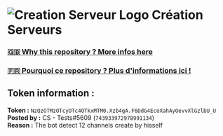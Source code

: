 # ![Creation Serveur Logo](https://i.imgur.com/XnmWmaA.png) Création Serveurs

### [🇬🇧 Why this repository ? More infos here](https://github.com/Creation-Serveurs/token-reset/blob/main/README.md)

### [🇫🇷 Pourquoi ce repository ? Plus d'informations ici !](https://github.com/Creation-Serveurs/token-reset/blob/main/FR_README.md)

## Token information :
**Token :** `NzQzOTMzOTcyOTc4OTkxMTM0.Xzb4gA.F6DdG4EcoXahAyOevvXlGzlbU_U`\
**Posted by :** CS - Tests#5609 (`743933972978991134`)\
**Reason :** The bot detect 12 channels create by hisself